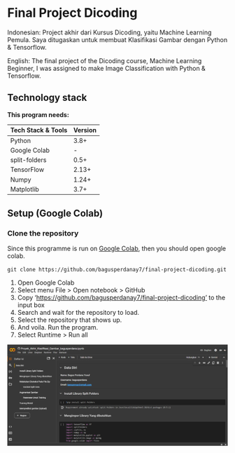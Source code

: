 # Final Project Dicoding

Indonesian: Project akhir dari Kursus Dicoding, yaitu Machine Learning Pemula. Saya ditugaskan untuk membuat Klasifikasi Gambar dengan Python & Tensorflow.

English: The final project of the Dicoding course, Machine Learning Beginner, I was assigned to make Image Classification with Python & Tensorflow.

## Technology stack

**This program needs:**

| Tech Stack & Tools | Version |
| ------------------ | ------- |
| Python             | 3.8+    |
| Google Colab       | -       |
| split-folders      | 0.5+    |
| TensorFlow         | 2.13+   |
| Numpy              | 1.24+   |
| Matplotlib         | 3.7+    |

## Setup (Google Colab)

### Clone the repository

Since this programme is run on [Google Colab](https://colab.research.google.com/), then you should open google colab.

```shell
git clone https://github.com/bagusperdanay7/final-project-dicoding.git
```

1. Open Google Colab
2. Select menu File > Open notebook > GitHub
3. Copy ‘https://github.com/bagusperdanay7/final-project-dicoding’ to the input box
4. Search and wait for the repository to load.
5. Select the repository that shows up.
6. And voila. Run the program.
7. Select Runtime > Run all

![Preview](https://github.com/bagusperdanay7/final-project-dicoding/blob/main/tutorials/collab-preview.png)
